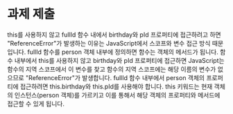 # 과제 제출

this를 사용하지 않고 fullId 함수 내에서 birthday와
pId 프로퍼티에 접근하려고 하면 "ReferenceError"가 발생하는 이유는
JavaScript에서 스코프와 변수 접근 방식 때문입니다.
fullId 함수를 person 객체 내부에 정의하면 함수는 객체의 메서드가 됩니다.
함수 내부에서 this를 사용하지 않고 birthday와 pId 프로퍼티에 접근하면
JavaScript는 함수의 지역 스코프에서 이 변수를 찾고 함수의 지역 스코프에는 해당 이름의 변수가 없으므로 "ReferenceError"가 발생합니다.
fullId 함수 내부에서 person 객체의 프로퍼티에 접근하려면 this.birthday와 this.pId를 사용해야 합니다. 
this 키워드는 현재 객체의 인스턴스(person 객체)를 가르키고 이를 통해서 해당 객체의 프로퍼티와 메서드에 접근할 수 있게 됩니다.